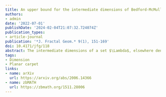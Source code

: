```yaml
---
title: An upper bound for the intermediate dimensions of Bedford-McMullen carpets
authors:
- admin
date: '2022-07-01'
publishDate: '2024-02-04T21:07:32.724074Z'
publication_types:
- article-journal
publication: '*J. Fractal Geom.* 9(1), 151-169'
doi: 10.4171/jfg/118
abstract: The intermediate dimensions of a set $\Lambda$, elsewhere denoted by $\dim_{\theta} \Lambda$, interpolate between its Hausdorff and box dimensions using the parameter $\theta\in[0,1]$. For a Bedford–McMullen carpet $\Lambda$ with distinct Hausdorff and box dimensions, we show that $\dim_{\theta} \Lambda$ is strictly less than the box dimension of $\Lambda$ for every $\theta<1$. Moreover, the derivative of the upper bound is strictly positive at $\theta=1$. This answers a question of Fraser; however, determining a precise formula for $\dim_{\theta}\Lambda$ still remains a challenging problem.
tags:
- Dimension
- Planar carpet
links:
- name: arXiv
  url: https://arxiv.org/abs/2006.14366
- name: zbMATH
  url: https://zbmath.org/1511.28006
---
```

